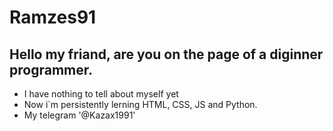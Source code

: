 # Ramzes91
## Hello my friand, are you on the page of a diginner programmer.
- I have nothing to tell about myself yet
- Now i`m persistently lerning HTML, CSS, JS and Python.
- My telegram '@Kazax1991'
